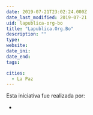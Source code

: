 ```yaml
---
date: 2019-07-21T23:02:24.000Z
date_last_modified: 2019-07-21
uid: lapublica-org-bo
title: "Lapublica.Org.Bo"
description: ""
type: 
website: 
date_ini: 
date_end: 
tags:

cities: 
  - La Paz
---
```


Esta iniciativa fue realizada por:

- [](/i/la-publica.html)
